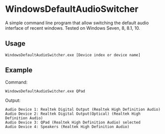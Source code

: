 # WindowsDefaultAudioSwitcher

A simple command line program that allow switching the default audio interface of recent windows.
Tested on Windows Seven, 8, 8.1, 10.

## Usage

    WindowsDefaultAudioSwitcher.exe [Device index or device name]
    
## Example

Command:

    WindowsDefaultAudioSwitcher.exe QPad
Output:

    Audio Device 1: Realtek Digital Output (Realtek High Definition Audio)
    Audio Device 2: Realtek Digital Output(Optical) (Realtek High Definition Audio)
    Audio Device 3: QPad (Realtek High Definition Audio) selected
    Audio Device 4: Speakers (Realtek High Definition Audio)
